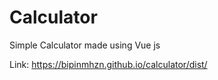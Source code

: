 # Calculator

Simple Calculator made using Vue js

Link: https://bipinmhzn.github.io/calculator/dist/
